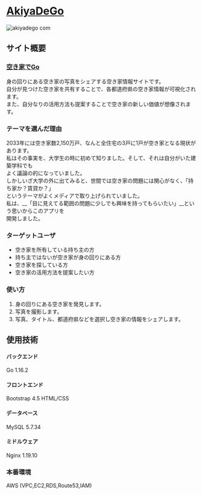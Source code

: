 # [AkiyaDeGo](http://akiyadego.com)

![akiyadego com](https://user-images.githubusercontent.com/43948442/121775846-d3a88f80-cbc4-11eb-9002-47183abe762b.png)

## サイト概要

### [空き家でGo](http://akiyadego.com)<br>

身の回りにある空き家の写真をシェアする空き家情報サイトです。<br>
自分が見つけた空き家を共有することで、各都道府県の空き家情報が可視化されます。<br>
また、自分なりの活用方法も提案することで空き家の新しい価値が想像されます。<br>

### テーマを選んだ理由

2033年には空き家数2,150万戸、なんと全住宅の3戸に1戸が空き家となる現状があります。<br>
私はその事実を、大学生の時に初めて知りました。そして、それは自分がいた建築学科でも<br>
よく議論の的になっていました。<br>
しかしいざ大学の外に出てみると、世間では空き家の問題には関心がなく、「持ち家か？賃貸か？」<br>
というテーマがよくメディアで取り上げられていました。<br>
私は、__「目に見えてる範囲の問題に少しでも興味を持ってもらいたい」__という思いからこのアプリを<br>
開発しました。<br>

### ターゲットユーザ

- 空き家を所有している持ち主の方
- 持ち主ではないが空き家が身の回りにある方
- 空き家を探している方
- 空き家の活用方法を提案したい方

### 使い方
1. 身の回りにある空き家を発見します。
2. 写真を撮影します。
3. 写真、タイトル、都道府県などを選択し空き家の情報をシェアします。

## 使用技術
#### バックエンド
Go 1.16.2
#### フロントエンド
Bootstrap 4.5
HTML/CSS
#### データベース
MySQL 5.7.34
#### ミドルウェア
Nginx 1.19.10
### 本番環境
AWS (VPC,EC2,RDS,Route53,IAM)
